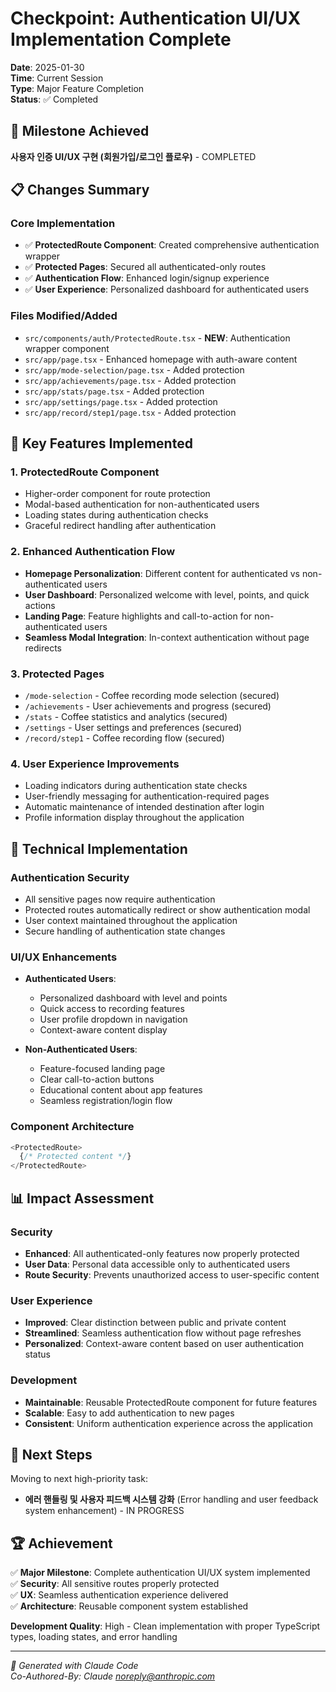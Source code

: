 # Checkpoint: Authentication UI/UX Implementation Complete

**Date**: 2025-01-30  
**Time**: Current Session  
**Type**: Major Feature Completion  
**Status**: ✅ Completed

## 🎯 Milestone Achieved

**사용자 인증 UI/UX 구현 (회원가입/로그인 플로우)** - COMPLETED

## 📋 Changes Summary

### Core Implementation
- ✅ **ProtectedRoute Component**: Created comprehensive authentication wrapper
- ✅ **Protected Pages**: Secured all authenticated-only routes
- ✅ **Authentication Flow**: Enhanced login/signup experience
- ✅ **User Experience**: Personalized dashboard for authenticated users

### Files Modified/Added
- `src/components/auth/ProtectedRoute.tsx` - **NEW**: Authentication wrapper component
- `src/app/page.tsx` - Enhanced homepage with auth-aware content
- `src/app/mode-selection/page.tsx` - Added protection
- `src/app/achievements/page.tsx` - Added protection  
- `src/app/stats/page.tsx` - Added protection
- `src/app/settings/page.tsx` - Added protection
- `src/app/record/step1/page.tsx` - Added protection

## 🚀 Key Features Implemented

### 1. ProtectedRoute Component
- Higher-order component for route protection
- Modal-based authentication for non-authenticated users
- Loading states during authentication checks
- Graceful redirect handling after authentication

### 2. Enhanced Authentication Flow
- **Homepage Personalization**: Different content for authenticated vs non-authenticated users
- **User Dashboard**: Personalized welcome with level, points, and quick actions
- **Landing Page**: Feature highlights and call-to-action for non-authenticated users
- **Seamless Modal Integration**: In-context authentication without page redirects

### 3. Protected Pages
- `/mode-selection` - Coffee recording mode selection (secured)
- `/achievements` - User achievements and progress (secured)
- `/stats` - Coffee statistics and analytics (secured)
- `/settings` - User settings and preferences (secured)
- `/record/step1` - Coffee recording flow (secured)

### 4. User Experience Improvements
- Loading indicators during authentication state checks
- User-friendly messaging for authentication-required pages
- Automatic maintenance of intended destination after login
- Profile information display throughout the application

## 🔧 Technical Implementation

### Authentication Security
- All sensitive pages now require authentication
- Protected routes automatically redirect or show authentication modal
- User context maintained throughout the application
- Secure handling of authentication state changes

### UI/UX Enhancements
- **Authenticated Users**: 
  - Personalized dashboard with level and points
  - Quick access to recording features
  - User profile dropdown in navigation
  - Context-aware content display

- **Non-Authenticated Users**:
  - Feature-focused landing page
  - Clear call-to-action buttons
  - Educational content about app features
  - Seamless registration/login flow

### Component Architecture
```typescript
<ProtectedRoute>
  {/* Protected content */}
</ProtectedRoute>
```

## 📊 Impact Assessment

### Security
- **Enhanced**: All authenticated-only features now properly protected
- **User Data**: Personal data accessible only to authenticated users
- **Route Security**: Prevents unauthorized access to user-specific content

### User Experience
- **Improved**: Clear distinction between public and private content
- **Streamlined**: Seamless authentication flow without page refreshes
- **Personalized**: Context-aware content based on user authentication status

### Development
- **Maintainable**: Reusable ProtectedRoute component for future features
- **Scalable**: Easy to add authentication to new pages
- **Consistent**: Uniform authentication experience across the application

## 🎯 Next Steps

Moving to next high-priority task:
- **에러 핸들링 및 사용자 피드백 시스템 강화** (Error handling and user feedback system enhancement) - IN PROGRESS

## 🏆 Achievement

✅ **Major Milestone**: Complete authentication UI/UX system implemented  
✅ **Security**: All sensitive routes properly protected  
✅ **UX**: Seamless authentication experience delivered  
✅ **Architecture**: Reusable component system established

**Development Quality**: High - Clean implementation with proper TypeScript types, loading states, and error handling

---

*🤖 Generated with Claude Code*  
*Co-Authored-By: Claude <noreply@anthropic.com>*